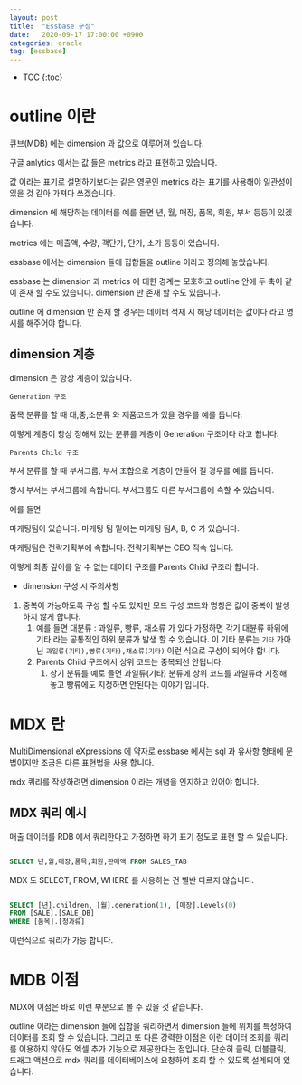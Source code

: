 ```yaml
---
layout: post
title:  "Essbase 구성"
date:   2020-09-17 17:00:00 +0900
categories: oracle    
tag: [essbase]
---
```


* TOC
{:toc}

# outline 이란

큐브(MDB) 에는 dimension 과 값으로 이루어져 있습니다. 

구글 anlytics 에서는 값 들은 metrics 라고 표현하고 있습니다. 

값 이라는 표기로 설명하기보다는 같은 영문인 metrics 라는 표기를 사용해야 일관성이 있을 것 같아 가져다 쓰겠습니다.

dimension 에 해당하는 데이터를 예를 들면 년, 월, 매장, 품목, 회원, 부서 등등이 있겠습니다.

metrics 에는 매출액, 수량, 객단가, 단가, 소가 등등이 있습니다.

essbase 에서는 dimension 들에 집합들을 outline 이라고 정의해 놓았습니다.

essbase 는 dimension 과 metrics 에 대한 경계는 모호하고 outline 안에 두 축이 같이 존재 할 수도 있습니다. dimension 만 존재 할 수도 있습니다.

outline 에 dimension 만 존재 할 경우는 데이터 적재 시 해당 데이터는 값이다 라고 명시를 해주어야 합니다.


## dimension 계층

dimension 은 항상 계층이 있습니다. 

`Generation 구조`

품목 분류를 할 때 대,중,소분류 와 제품코드가 있을 경우를 예를 듭니다.

이렇게 계층이 항상 정해져 있는 분류를 계층이 Generation 구조이다 라고 합니다.

`Parents Child 구조`

부서 분류를 할 때 부서그룹, 부서 조합으로 계층이 만들어 질 경우를 예를 듭니다.

항시 부서는 부서그룹에 속합니다. 부서그룹도 다른 부서그룹에 속할 수 있습니다.

예를 들면 

마케팅팀이 있습니다. 마케팅 팀 밑에는 마케팅 팀A, B, C 가 있습니다.

마케팅팀은 전략기획부에 속합니다. 전략기획부는 CEO 직속 입니다.

이렇게 최종 깊이를 알 수 없는 데이터 구조를 Parents Child 구조라 합니다.

* dimension 구성 시 주의사항
1. 중복이 가능하도록 구성 할 수도 있지만 모드 구성 코드와 명칭은 값이 중복이 발생하지 않게 합니다.
    1. 예를 들면 대분류 : 과일류, 빵류, 채소류 가 있다 가정하면 각기 대뷴류 하위에 기타 라는 공통적인 하위 분류가 발생 할 수 있습니다. 이 기타 분류는 `기타` 가아닌 `과일류(기타),빵류(기타),채소류(기타)` 이런 식으로 구성이 되어야 합니다.
    1. Parents Child 구조에서 상위 코드는 중복되선 안됩니다.
        1. 상기 분류를 예로 들면 과일류(기타) 분류에 상위 코드를 과일류라 지정해 놓고 빵류에도 지정하면 안된다는 이야기 입니다.


# MDX 란

MultiDimensional eXpressions 에 약자로 essbase 에서는 sql 과 유사항 형태에 문법이지만 조금은 다른 표현법을 사용 합니다.

mdx 쿼리를 작성하려면 dimension 이라는 개념을 인지하고 있어야 합니다.


## MDX 쿼리 예시

매출 데이터를 RDB 에서 쿼리한다고 가정하면 하기 표기 정도로 표현 할 수 있습니다.

```sql

SELECT 년,월,매장,품목,회원,판매액 FROM SALES_TAB

```

MDX 도 SELECT, FROM, WHERE 를 사용하는 건 별반 다르지 않습니다.

```sql

SELECT [년].children, [월].generation(1), [매장].Levels(0)
FROM [SALE].[SALE_DB]
WHERE [품목].[청과류]

```

이런식으로 쿼리가 가능 합니다.

# MDB 이점 

MDX에 이점은 바로 이런 부분으로 볼 수 있을 것 같습니다.

outline 이라는 dimension 들에 집합을 쿼리하면서 dimension 들에 위치를 특정하여 데이터를 조회 할 수 있습니다.
그리고 또 다른 강력한 이점은 이런 데이터 조회를 쿼리를 이용하지 않아도 엑셀 추가 기능으로 제공한다는 점입니다.
단순히 클릭, 더블클릭, 드래그 액션으로 mdx 쿼리를 데이터베이스에 요청하여 조회 할 수 있도록 설계되어 있습니다.
